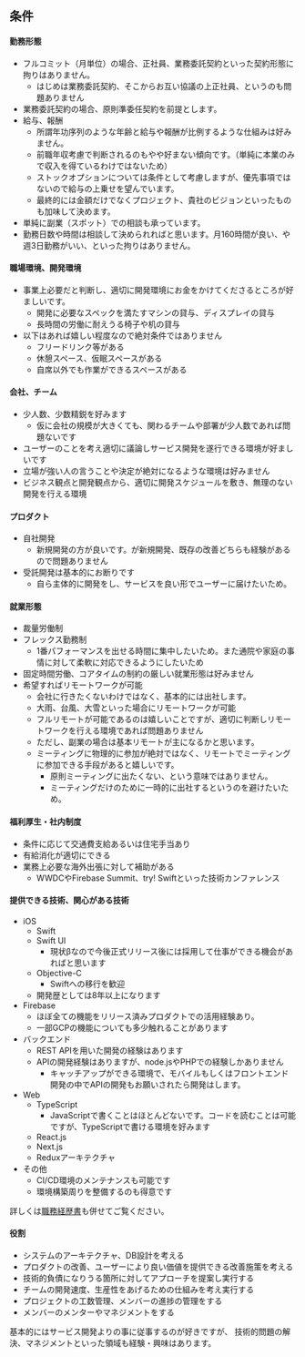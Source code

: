 ## 条件

#### 勤務形態
- フルコミット（月単位）の場合、正社員、業務委託契約といった契約形態に拘りはありません。
  - はじめは業務委託契約、そこからお互い協議の上正社員、というのも問題ありません
- 業務委託契約の場合、原則準委任契約を前提とします。
- 給与、報酬
  - 所謂年功序列のような年齢と給与や報酬が比例するような仕組みは好みません。
  - 前職年収考慮で判断されるのもやや好まない傾向です。（単純に本業のみで収入を得ているわけではないため）
  - ストックオプションについては条件として考慮しますが、優先事項ではないので給与の上乗せを望んでいます。
  - 最終的には金額だけでなくプロジェクト、貴社のビジョンといったものも加味して決めます。
- 単純に副業（スポット）での相談も承っています。
- 勤務日数や時間は相談して決められればと思います。月160時間が良い、や週3日勤務がいい、といった拘りはありません。

#### 職場環境、開発環境
- 事業上必要だと判断し、適切に開発環境にお金をかけてくださるところが好ましいです。
  - 開発に必要なスペックを満たすマシンの貸与、ディスプレイの貸与
  - 長時間の労働に耐えうる椅子や机の貸与
- 以下はあれば嬉しい程度なので絶対条件ではありません
  - フリードリンク等がある
  - 休憩スペース、仮眠スペースがある
  - 自席以外でも作業ができるスペースがある


#### 会社、チーム
- 少人数、少数精鋭を好みます
  - 仮に会社の規模が大きくても、関わるチームや部署が少人数であれば問題ないです
- ユーザーのことを考え適切に議論しサービス開発を遂行できる環境が好ましいです
- 立場が強い人の言うことや決定が絶対になるような環境は好みません
- ビジネス観点と開発観点から、適切に開発スケジュールを敷き、無理のない開発を行える環境

#### プロダクト
- 自社開発
  - 新規開発の方が良いです。が新規開発、既存の改善どちらも経験があるので問題ありません
- 受託開発は基本的にお断りです
  - 自ら主体的に開発をし、サービスを良い形でユーザーに届けたいため。

#### 就業形態
- 裁量労働制
- フレックス勤務制
  - 1番パフォーマンスを出せる時間に集中したいため。また通院や家庭の事情に対して柔軟に対応できるようにしたいため
- 固定時間労働、コアタイムの制約の厳しい就業形態は好みません
- 希望すればリモートワークが可能
  - 会社に行きたくないわけではなく、基本的には出社します。
  - 大雨、台風、大雪といった場合にリモートワークが可能
  - フルリモートが可能であるのは嬉しいことですが、適切に判断しリモートワークを行える環境であれば問題ありません
  - ただし、副業の場合は基本リモートが主になるかと思います。
  - ミーティングに物理的に参加が絶対ではなく、リモートでミーティングに参加できる手段があると嬉しいです。
    - 原則ミーティングに出たくない、という意味ではありません。
    - ミーティングだけのために一時的に出社するというのを避けたいため。

#### 福利厚生・社内制度
- 条件に応じて交通費支給あるいは住宅手当あり
- 有給消化が適切にできる
- 業務上必要な海外出張に対して補助がある
  - WWDCやFirebase Summit、try! Swiftといった技術カンファレンス


#### 提供できる技術、関心がある技術
- iOS
  - Swift
  - Swift UI
    - 現状βなので今後正式リリース後には採用して仕事ができる機会があればと思います
  - Objective-C
    - Swiftへの移行を歓迎
  - 開発歴としては8年以上になります
- Firebase
  - ほぼ全ての機能をリリース済みプロダクトでの活用経験あり。
  - 一部GCPの機能についても多少触れることがあります
- バックエンド
  - REST APIを用いた開発の経験はあります
  - APIの開発経験はありますが、node.jsやPHPでの経験しかありません
    - キャッチアップができる環境で、モバイルもしくはフロントエンド開発の中でAPIの開発もお願いされたら開発はします。
- Web
  - TypeScript
    - JavaScriptで書くことはほとんどないです。コードを読むことは可能ですが、TypeScriptで書ける環境を好みます
  - React.js
  - Next.js
  - Reduxアーキテクチャ
- その他
  - CI/CD環境のメンテナンスも可能です
  - 環境構築周りを整備するのも得意です
  

詳しくは[職務経歴書](/)も併せてご覧ください。

#### 役割
- システムのアーキテクチャ、DB設計を考える
- プロダクトの改善、ユーザーにより良い価値を提供できる改善施策を考える
- 技術的負債になりうる箇所に対してアプローチを提案し実行する
- チームの開発速度、生産性をあげるための仕組みを考え実行する
- プロジェクトの工数管理、メンバーの進捗の管理をする
- メンバーのメンターやマネジメントをする

基本的にはサービス開発よりの事に従事するのが好きですが、
技術的問題の解決、マネジメントといった領域も経験・興味はあります。
